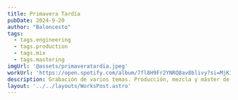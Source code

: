```yaml
---
title: Primavera Tardía
pubDate: 2024-9-20
author: "Baloncesto"
tags:
  - tags.engineering
  - tags.production
  - tags.mix
  - tags.mastering
imgUrl: '@assets/primaveratardia.jpeg'
workUrl: 'https://open.spotify.com/album/7fl8H9Fr2YNRQ8av8blivy?si=MjK16zQqSE6KZd5L50zeXQ'
description: Grabación de varios temas. Producción, mezcla y máster de todo el proyecto.
layout: '../../layouts/WorksPost.astro'
---
```


